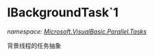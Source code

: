 ﻿# IBackgroundTask`1
_namespace: <a href="#" onClick="load('/docs/Microsoft.VisualBasic.Parallel.Tasks/index.md')">Microsoft.VisualBasic.Parallel.Tasks</a>_

背景线程的任务抽象




